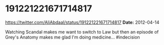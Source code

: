 # 191221221671714817
https://twitter.com/AliAbdaal/status/191221221671714817
**Date:** 2012-04-14

Watching Scandal makes me want to switch to Law but then an episode of Grey's Anatomy makes me glad I'm doing medicine... #indecision

